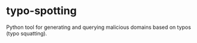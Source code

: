 # typo-spotting
Python tool for generating and querying malicious domains based on typos (typo squatting). 
